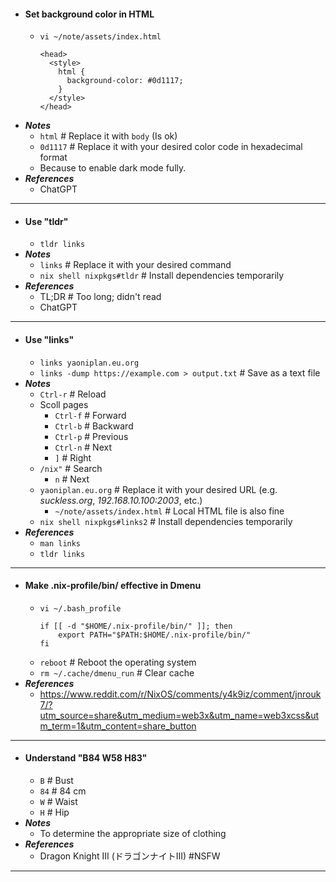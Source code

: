 - #### Set background color in HTML
    - `vi ~/note/assets/index.html`
      ```
      <head>
        <style>
          html {
            background-color: #0d1117;
          }
        </style>
      </head>
      ```
- ***Notes***
    - `html` # Replace it with `body` (Is ok)
    - `0d1117` # Replace it with your desired color code in hexadecimal format
    - Because to enable dark mode fully.
- ***References***
    - ChatGPT
- ---
- #### Use "tldr"
    - `tldr links`
- ***Notes***
    - `links` # Replace it with your desired command
    - `nix shell nixpkgs#tldr` # Install dependencies temporarily
- ***References***
    - TL;DR # Too long; didn't read
    - ChatGPT
- ---
- #### Use "links"
    - `links yaoniplan.eu.org`
    - `links -dump https://example.com > output.txt` # Save as a text file
- ***Notes***
    - `Ctrl-r` # Reload
    - Scoll pages
        - `Ctrl-f` # Forward
        - `Ctrl-b` # Backward
        - `Ctrl-p` # Previous
        - `Ctrl-n` # Next
        - `]` # Right
    - `/nix"` # Search
        - `n` # Next
    - `yaoniplan.eu.org` # Replace it with your desired URL (e.g. *suckless.org*, *192.168.10.100:2003*, etc.)
        - `~/note/assets/index.html` # Local HTML file is also fine
    - `nix shell nixpkgs#links2` # Install dependencies temporarily
- ***References***
    - `man links`
    - `tldr links`
- ---
- #### Make .nix-profile/bin/ effective in Dmenu
    - `vi ~/.bash_profile`
      ```
      if [[ -d "$HOME/.nix-profile/bin/" ]]; then
          export PATH="$PATH:$HOME/.nix-profile/bin/"
      fi
      ```
    - `reboot` # Reboot the operating system
    - `rm ~/.cache/dmenu_run` # Clear cache
- ***References***
    - https://www.reddit.com/r/NixOS/comments/y4k9iz/comment/jnrouk7/?utm_source=share&utm_medium=web3x&utm_name=web3xcss&utm_term=1&utm_content=share_button
- ---
- #### Understand "B84 W58 H83"
    - `B` # Bust
    - `84` # 84 cm
    - `W` # Waist
    - `H` # Hip
- ***Notes***
    - To determine the appropriate size of clothing
- ***References***
    -  Dragon Knight III (ドラゴンナイトIII) #NSFW
- ---
